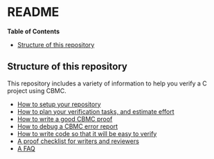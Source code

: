 # README

<!-- START doctoc generated TOC please keep comment here to allow auto update -->
<!-- DON'T EDIT THIS SECTION, INSTEAD RE-RUN doctoc TO UPDATE -->
**Table of Contents**

- [Structure of this repository](#structure-of-this-repository)

<!-- END doctoc generated TOC please keep comment here to allow auto update -->

## Structure of this repository

This repository includes a variety of information to help you verify a C project using CBMC.

* [How to setup your repository](https://github.com/awslabs/aws-templates-for-cbmc-proofs/blob/master/README.md)
* [How to plan your verification tasks, and estimate effort](PLANNING.md)
* [How to write a good CBMC proof](PROOF-WRITING.md)
* [How to debug a CBMC error report](DEBUG-CBMC.md)
* [How to write code so that it will be easy to verify](CODING-FOR-VERIFICATION.md)
* [A proof checklist for writers and reviewers](checklist.md)
* [A FAQ](FAQ.md)
